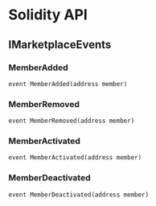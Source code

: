 # Solidity API

## IMarketplaceEvents

### MemberAdded

```solidity
event MemberAdded(address member)
```

### MemberRemoved

```solidity
event MemberRemoved(address member)
```

### MemberActivated

```solidity
event MemberActivated(address member)
```

### MemberDeactivated

```solidity
event MemberDeactivated(address member)
```

